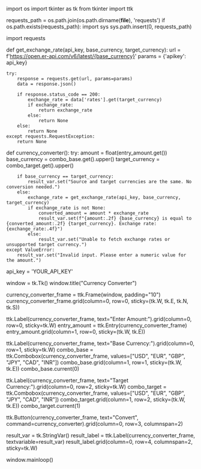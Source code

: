 import os
import tkinter as tk
from tkinter import ttk

requests_path = os.path.join(os.path.dirname(__file__), 'requests')
if os.path.exists(requests_path):
    import sys
    sys.path.insert(0, requests_path)

import requests

def get_exchange_rate(api_key, base_currency, target_currency):
    url = f'https://open.er-api.com/v6/latest/{base_currency}'
    params = {'apikey': api_key}
    
    try:
        response = requests.get(url, params=params)
        data = response.json()

        if response.status_code == 200:
            exchange_rate = data['rates'].get(target_currency)
            if exchange_rate:
                return exchange_rate
            else:
                return None
        else:
            return None
    except requests.RequestException:
        return None

def currency_converter():
    try:
        amount = float(entry_amount.get())
        base_currency = combo_base.get().upper()
        target_currency = combo_target.get().upper()

        if base_currency == target_currency:
            result_var.set("Source and target currencies are the same. No conversion needed.")
        else:
            exchange_rate = get_exchange_rate(api_key, base_currency, target_currency)
            if exchange_rate is not None:
                converted_amount = amount * exchange_rate
                result_var.set(f"{amount:.2f} {base_currency} is equal to {converted_amount:.2f} {target_currency}. Exchange rate: {exchange_rate:.4f}")
            else:
                result_var.set("Unable to fetch exchange rates or unsupported target currency.")
    except ValueError:
        result_var.set("Invalid input. Please enter a numeric value for the amount.")

api_key = 'YOUR_API_KEY'

window = tk.Tk()
window.title("Currency Converter")

currency_converter_frame = ttk.Frame(window, padding="10")
currency_converter_frame.grid(column=0, row=0, sticky=(tk.W, tk.E, tk.N, tk.S))

ttk.Label(currency_converter_frame, text="Enter Amount:").grid(column=0, row=0, sticky=tk.W)
entry_amount = ttk.Entry(currency_converter_frame)
entry_amount.grid(column=1, row=0, sticky=(tk.W, tk.E))

ttk.Label(currency_converter_frame, text="Base Currency:").grid(column=0, row=1, sticky=tk.W)
combo_base = ttk.Combobox(currency_converter_frame, values=["USD", "EUR", "GBP", "JPY", "CAD", "INR"])
combo_base.grid(column=1, row=1, sticky=(tk.W, tk.E))
combo_base.current(0)

ttk.Label(currency_converter_frame, text="Target Currency:").grid(column=0, row=2, sticky=tk.W)
combo_target = ttk.Combobox(currency_converter_frame, values=["USD", "EUR", "GBP", "JPY", "CAD", "INR"])
combo_target.grid(column=1, row=2, sticky=(tk.W, tk.E))
combo_target.current(1)

ttk.Button(currency_converter_frame, text="Convert", command=currency_converter).grid(column=0, row=3, columnspan=2)

result_var = tk.StringVar()
result_label = ttk.Label(currency_converter_frame, textvariable=result_var)
result_label.grid(column=0, row=4, columnspan=2, sticky=tk.W)

window.mainloop()
